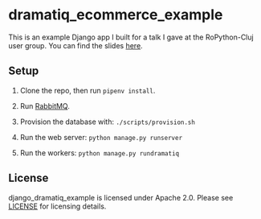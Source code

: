 # dramatiq_ecommerce_example

This is an example Django app I built for a talk I gave at the
RoPython-Cluj user group.  You can find the slides [here][slides].


## Setup

1. Clone the repo, then run `pipenv install`.
1. Run [RabbitMQ].
1. Provision the database with: `./scripts/provision.sh`
1. Run the web server: `python manage.py runserver`

1. Run the workers: `python manage.py rundramatiq`

## License

django_dramatiq_example is licensed under Apache 2.0.  Please see
[LICENSE][license] for licensing details.


[slides]: https://slides.com/bogdanpopa/dramatiq/live#/
[license]: https://github.com/Bogdanp/dramatiq_ecommerce_example/blob/master/LICENSE
[RabbitMQ]: https://rabbitmq.com
